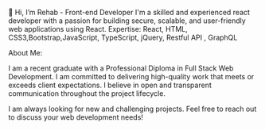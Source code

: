 👋 Hi, I’m Rehab - Front-end Developer
I'm a skilled and experienced react developer with a passion for building secure, scalable, and user-friendly web applications using React.
Expertise:
 React, HTML, CSS3,Bootstrap,JavaScript, TypeScript, jQuery, Restful API , GraphQL

About Me:

I am a recent graduate with a Professional Diploma in Full Stack Web Development. I am committed to delivering high-quality work that meets or exceeds client expectations. I believe in open and transparent communication throughout the project lifecycle.

I am always looking for new and challenging projects. Feel free to reach out to discuss your web development needs!
